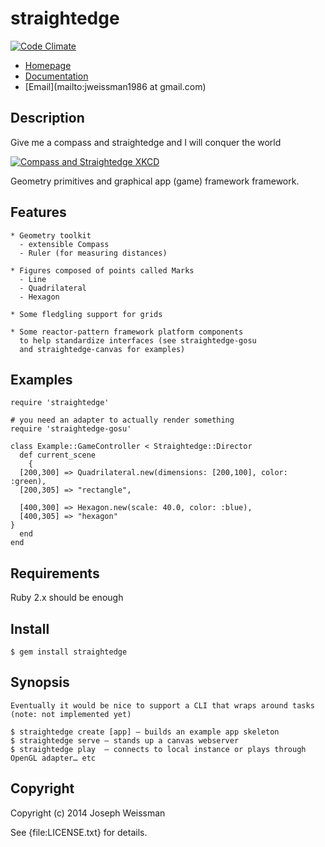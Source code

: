 # straightedge

[![Code Climate](https://codeclimate.com/github/jweissman/straightedge/badges/gpa.svg)](https://codeclimate.com/github/jweissman/straightedge)

* [Homepage](https://rubygems.org/gems/straightedge)
* [Documentation](http://rubydoc.info/gems/straightedge/frames)
* [Email](mailto:jweissman1986 at gmail.com)

## Description

  Give me a compass and straightedge and I will conquer the world

  [![Compass and Straightedge XKCD](http://imgs.xkcd.com/comics/compass_and_straightedge.png)](http://xkcd.com/866/) 

  Geometry primitives and graphical app (game) framework framework.

## Features

    * Geometry toolkit 
      - extensible Compass
      - Ruler (for measuring distances)

    * Figures composed of points called Marks
      - Line
      - Quadrilateral
      - Hexagon

    * Some fledgling support for grids

    * Some reactor-pattern framework platform components
      to help standardize interfaces (see straightedge-gosu
      and straightedge-canvas for examples)

## Examples

    require 'straightedge'

    # you need an adapter to actually render something
    require 'straightedge-gosu'

    class Example::GameController < Straightedge::Director
      def current_scene
        {
	  [200,300] => Quadrilateral.new(dimensions: [200,100], color: :green),
	  [200,305] => "rectangle",

	  [400,300] => Hexagon.new(scale: 40.0, color: :blue),
	  [400,305] => "hexagon"
	}
      end
    end

## Requirements

   Ruby 2.x should be enough

## Install

    $ gem install straightedge

## Synopsis

    Eventually it would be nice to support a CLI that wraps around tasks (note: not implemented yet)
    
    $ straightedge create [app] — builds an example app skeleton
    $ straightedge serve — stands up a canvas webserver
    $ straightedge play  — connects to local instance or plays through OpenGL adapter… etc

## Copyright

Copyright (c) 2014 Joseph Weissman

See {file:LICENSE.txt} for details.
